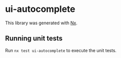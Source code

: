 # ui-autocomplete

This library was generated with [Nx](https://nx.dev).


## Running unit tests

Run `nx test ui-autocomplete` to execute the unit tests.

